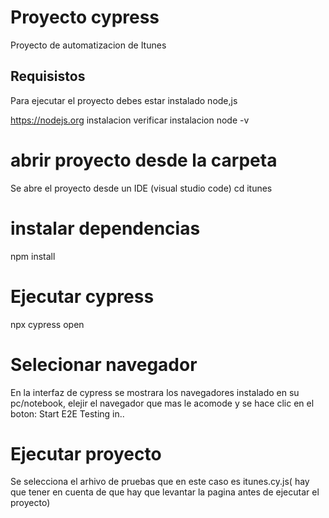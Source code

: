 # Proyecto cypress 
Proyecto de automatizacion de Itunes

## Requisistos 
Para ejecutar el proyecto debes estar instalado node,js

https://nodejs.org instalacion
verificar instalacion node -v

# abrir proyecto desde la carpeta 

Se abre el proyecto desde un IDE (visual studio code)
cd itunes

# instalar dependencias
npm install

# Ejecutar cypress

npx cypress open

# Selecionar navegador

En la interfaz de cypress se mostrara los navegadores instalado en su pc/notebook, elejir el navegador que mas le acomode y se hace clic en el boton: Start E2E Testing in..

# Ejecutar proyecto

Se selecciona el arhivo de pruebas que en este caso es itunes.cy.js( hay que tener en cuenta de que hay que levantar la pagina antes de ejecutar el proyecto)